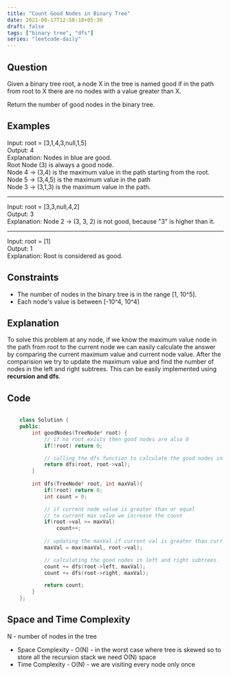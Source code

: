 ```yaml
---
title: "Count Good Nodes in Binary Tree"
date: 2021-08-17T12:58:18+05:30
draft: false 
tags: ["binary tree", "dfs"]
series: "leetcode-daily" 
---
```


## Question

Given a binary tree root, a node X in the tree is named good if in the path from root to X there are no nodes with a value greater than X.

Return the number of good nodes in the binary tree.

## Examples

Input: root = [3,1,4,3,null,1,5] <br/>
Output: 4 <br/>
Explanation: Nodes in blue are good. <br />
Root Node (3) is always a good node.<br /> 
Node 4 -> (3,4) is the maximum value in the path starting from the root.<br />
Node 5 -> (3,4,5) is the maximum value in the path<br />
Node 3 -> (3,1,3) is the maximum value in the path.

<hr />

Input: root = [3,3,null,4,2] <br />
Output: 3<br />
Explanation: Node 2 -> (3, 3, 2) is not good, because "3" is higher than it.

<hr />

Input: root = [1]<br />
Output: 1<br />
Explanation: Root is considered as good.

## Constraints

* The number of nodes in the binary tree is in the range [1, 10^5].
* Each node's value is between [-10^4, 10^4]

## Explanation

To solve this problem at any node, if we know the maximum value node in the path from root to the current node we can easily calculate the answer by comparing the current maximum value and current node value. After the comparision we try to update the maximum value and find the number of nodes in the left and right subtrees. This can be easily implemented using __recursion and dfs__.

## Code

```cpp

	class Solution {
	public:
		int goodNodes(TreeNode* root) {
			// if no root exists then good nodes are also 0
			if(!root) return 0;

			// calling the dfs function to calculate the good nodes in the tree
			return dfs(root, root->val);
		}
		
		int dfs(TreeNode* root, int maxVal){
			if(!root) return 0;
			int count = 0;

			// if current node value is greater than or equal
			// to current max value we increase the count
			if(root->val >= maxVal)
				count++;
			
			// updating the maxVal if current val is greater than curr max value
			maxVal = max(maxVal, root->val);

			// calculating the good nodes in left and right subtrees.
			count += dfs(root->left, maxVal);
			count += dfs(root->right, maxVal);

			return count;
		}
	};

```

## Space and Time Complexity

N - number of nodes in the tree

* Space Complexity - O(N) - in the worst case where tree is skewed so to store all the recursion stack we need O(N) space
* Time Complexity - O(N) - we are visiting every node only once